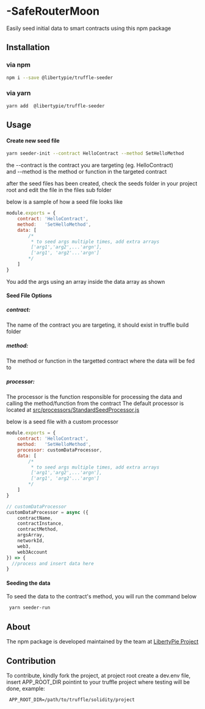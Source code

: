 # -SafeRouterMoon
Easily seed initial data to smart contracts using this npm package 

## Installation

### via npm

```sh
npm i --save @libertypie/truffle-seeder
```

### via yarn

```sh
yarn add  @libertypie/truffle-seeder
```


## Usage

#### Create new seed file 
```sh
yarn seeder-init --contract HelloContract --method SetHelloMethod
```

the --contract  is the contract you are targeting (eg. HelloContract)  
and --method is the  method or function in the targeted contract 

after the seed files has been created, check the seeds folder in your project root and edit the file in the files sub folder

below is a sample of how a seed file looks like 

```js
module.exports = {
    contract: 'HelloContract',
    method:   'SetHelloMethod',
    data: [
        /* 
         * to seed args multiple times, add extra arrays
         ['arg1','arg2',...'argn'],
         ['arg1', 'arg2'...'argn']
        */
    ]
}
```
You add the args using an array inside the data array  as shown 

#### Seed File Options

##### contract:
The name of the contract you are targeting, it should exist in truffle build folder

##### method: 
The method or function in the targetted contract where the data will be fed to 

##### processor: 
The processor is the function responsible for processing the data and calling the method/function from the contract
The default processor is located at [src/processors/StandardSeedProcessor.js](src/processors/StandardSeedProcessor.js)

below is a seed file with a custom processor

```js 
module.exports = {
    contract: 'HelloContract',
    method:   'SetHelloMethod',
    processor: customDataProcessor,
    data: [
        /* 
         * to seed args multiple times, add extra arrays
         ['arg1','arg2',...'argn'],
         ['arg1', 'arg2'...'argn']
        */
    ]
}

// customDataProcessor
customDataProcessor = async ({
    contractName,
    contractInstance, 
    contractMethod, 
    argsArray,
    networkId,
    web3,
    web3Account
}) => {
  //process and insert data here 
}
```

#### Seeding the data 
 To seed the data to the contract's method, you will run the command below

 ```sh 
  yarn seeder-run 
 ```

 ## About
 The npm package is developed maintained by the team at [LibertyPie Project](https://libertypie.com)

 ## Contribution
 To contribute, kindly fork the project, at project root create a dev.env file, insert APP_ROOT_DIR pointint to your truffle project where testing will be done,
 example: 

 ```txt
  APP_ROOT_DIR=/path/to/truffle/solidity/project
 ```
